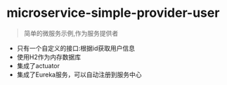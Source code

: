 # microservice-simple-provider-user

> 简单的微服务示例,作为服务提供者

* 只有一个自定义的接口:根据id获取用户信息
* 使用H2作为内存数据库
* 集成了actuator
* 集成了Eureka服务，可以自动注册到服务中心